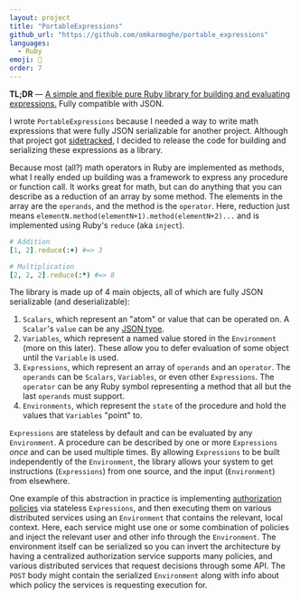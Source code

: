 ```yaml
---
layout: project
title: "PortableExpressions"
github_url: "https://github.com/omkarmoghe/portable_expressions"
languages:
  - Ruby
emoji: 🍱
order: 7
---
```


**TL;DR** &mdash; [A simple and flexible pure Ruby library for building and evaluating expressions.](https://github.com/omkarmoghe/portable_expressions) Fully compatible with JSON.

I wrote `PortableExpressions` because I needed a way to write math expressions that were fully JSON serializable for another project. Although that project got [sidetracked](https://www.commitstrip.com/en/2014/11/25/west-side-project-story), I decided to release the code for building and serializing these expressions as a library.

Because most (all?) math operators in Ruby are implemented as methods, what I really ended up building was a framework to express any procedure or function call. It works great for math, but can do anything that you can describe as a reduction of an array by some method. The elements in the array are the `operands`, and the method is the `operator`. Here, reduction just means `elementN.method(elementN+1).method(elementN+2)...` and is implemented using Ruby's `reduce` (aka `inject`).

```ruby
# Addition
[1, 2].reduce(:+) #=> 3

# Multiplication
[2, 2, 2].reduce(:*) #=> 8
```

The library is made up of 4 main objects, all of which are fully JSON serializable (and deserializable):

1. `Scalars`, which represent an "atom" or value that can be operated on. A `Scalar`'s `value` can be any [JSON type](https://www.w3schools.com/js/js_json_datatypes.asp).
1. `Variables`, which represent a named value stored in the `Environment` (more on this later). These allow you to defer evaluation of some object until the `Variable` is used.
1. `Expressions`, which represent an array of `operands` and an `operator`. The `operands` can be `Scalars`, `Variables`, or even other `Expressions`. The `operator` can be any Ruby symbol representing a method that all but the last `operands` must support.
1. `Environments`, which represent the `state` of the procedure and hold the values that `Variables` "point" to.

`Expressions` are stateless by default and can be evaluated by any `Environment`. A procedure can be described by one or more `Expressions` _once_ and can be used multiple times. By allowing `Expressions` to be built independently of the `Environment`, the library allows your system to get instructions (`Expressions`) from one source, and the input (`Environment`) from elsewhere.

One example of this abstraction in practice is implementing [authorization policies](https://github.com/omkarmoghe/portable_expressions#authorization-policies) via stateless `Expressions`, and then executing them on various distributed services using an `Environment` that contains the relevant, local context. Here, each service might use one or some combination of policies and inject the relevant user and other info through the `Environment`. The environment itself can be serialized so you can invert the architecture by having a centralized authorization service supports many policies, and various distributed services that request decisions through some API. The `POST` body might contain the serialized `Environment` along with info about which policy the services is requesting execution for.
